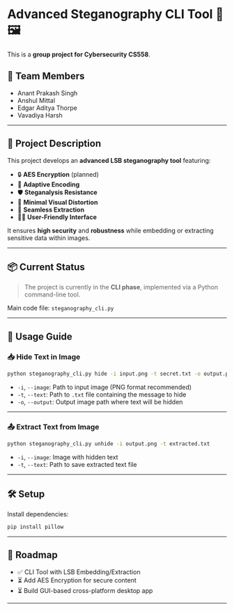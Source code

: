 # Advanced Steganography CLI Tool 🔐🖼️

This is a **group project for Cybersecurity CS558**.

## 👥 Team Members

- Anant Prakash Singh  
- Anshul Mittal  
- Edgar Aditya Thorpe  
- Vavadiya Harsh  

---

## 📝 Project Description

This project develops an **advanced LSB steganography tool** featuring:

- 🔒 **AES Encryption** (planned)
- 🧠 **Adaptive Encoding**
- 🛡️ **Steganalysis Resistance**
- 🎯 **Minimal Visual Distortion**
- 🔁 **Seamless Extraction**
- 🧑‍💻 **User-Friendly Interface**

It ensures **high security** and **robustness** while embedding or extracting sensitive data within images.

---

## 📦 Current Status

> The project is currently in the **CLI phase**, implemented via a Python command-line tool.

Main code file: `steganography_cli.py`

---

## 🚀 Usage Guide

### 📥 Hide Text in Image

```bash
python steganography_cli.py hide -i input.png -t secret.txt -o output.png
```

- `-i`, `--image`: Path to input image (PNG format recommended)
- `-t`, `--text`: Path to `.txt` file containing the message to hide
- `-o`, `--output`: Output image path where text will be hidden

---

### 📤 Extract Text from Image

```bash
python steganography_cli.py unhide -i output.png -t extracted.txt
```

- `-i`, `--image`: Image with hidden text
- `-t`, `--text`: Path to save extracted text file

---

## 🛠️ Setup

Install dependencies:

```bash
pip install pillow
```

---

## 🏁 Roadmap

- ✅ CLI Tool with LSB Embedding/Extraction
- ⏳ Add AES Encryption for secure content
- ⏳ Build GUI-based cross-platform desktop app


---
